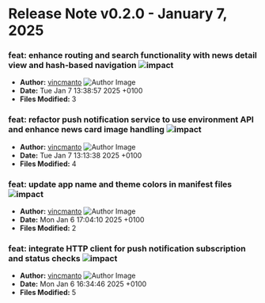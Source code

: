 # Release Note v0.2.0 - January 7, 2025


### feat: enhance routing and search functionality with news detail view and hash-based navigation ![impact](https://img.shields.io/badge/impact-medium-yellow?style=flat-square)
- **Author:** [vincmanto](https://github.com/vincmanto) ![Author Image](https://avatars.githubusercontent.com/vincmanto?size=40)
- **Date:** Tue Jan 7 13:38:57 2025 +0100
- **Files Modified:** 3
    
### feat: refactor push notification service to use environment API and enhance news card image handling ![impact](https://img.shields.io/badge/impact-medium-yellow?style=flat-square)
- **Author:** [vincmanto](https://github.com/vincmanto) ![Author Image](https://avatars.githubusercontent.com/vincmanto?size=40)
- **Date:** Tue Jan 7 13:13:38 2025 +0100
- **Files Modified:** 4
    
### feat: update app name and theme colors in manifest files ![impact](https://img.shields.io/badge/impact-medium-yellow?style=flat-square)
- **Author:** [vincmanto](https://github.com/vincmanto) ![Author Image](https://avatars.githubusercontent.com/vincmanto?size=40)
- **Date:** Mon Jan 6 17:04:10 2025 +0100
- **Files Modified:** 2
    
### feat: integrate HTTP client for push notification subscription and status checks ![impact](https://img.shields.io/badge/impact-medium-yellow?style=flat-square)
- **Author:** [vincmanto](https://github.com/vincmanto) ![Author Image](https://avatars.githubusercontent.com/vincmanto?size=40)
- **Date:** Mon Jan 6 16:34:46 2025 +0100
- **Files Modified:** 5
    
